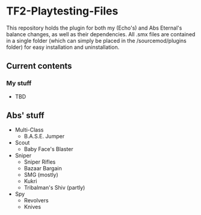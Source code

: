 # TF2-Playtesting-Files

This repository holds the plugin for both my (Echo's) and Abs Eternal's balance changes, as well as their dependencies.
All .smx files are contained in a single folder (which can simply be placed in the /sourcemod/plugins folder) for easy installation and uninstallation.

## Current contents
### My stuff
* TBD

## Abs' stuff
* Multi-Class
  * B.A.S.E. Jumper
* Scout
  * Baby Face's Blaster
* Sniper
  * Sniper Rifles
  * Bazaar Bargain
  * SMG (mostly)
  * Kukri
  * Tribalman's Shiv (partly)
* Spy
  * Revolvers
  * Knives
